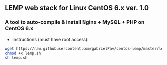 ## LEMP web stack for Linux CentOS 6.x ver. 1.0

### A tool to auto-compile & install Nginx + MySQL + PHP on CentOS 6.x

- Instructions (must have root access):

```bash
wget https://raw.githubusercontent.com/gabrielPav/centos-lemp/master/lemp.sh
chmod +x lemp.sh
sh lemp.sh
```
